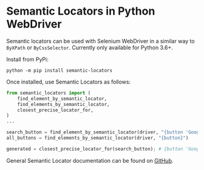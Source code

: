 # Semantic Locators in Python WebDriver

Semantic locators can be used with Selenium WebDriver in a similar way to
`ByXPath` or `ByCssSelector`. Currently only available for Python 3.6+.

Install from PyPi:

`python -m pip install semantic-locators`

Once installed, use Semantic Locators as follows:

```python
from semantic_locators import (
    find_element_by_semantic_locator,
    find_elements_by_semantic_locator,
    closest_precise_locator_for,
)
...

search_button = find_element_by_semantic_locator(driver, "{button 'Google search'}")
all_buttons = find_elements_by_semantic_locator(driver, "{button}")

generated = closest_precise_locator_for(search_button); # {button 'Google search'}
```

General Semantic Locator documentation can be found on
[GitHub](http://github.com/google/semantic-locators#readme).
